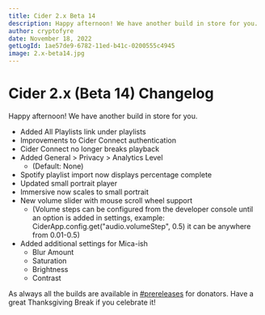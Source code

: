 ```yaml
---
title: Cider 2.x Beta 14
description: Happy afternoon! We have another build in store for you.
author: cryptofyre
date: November 18, 2022
getLogId: 1ae57de9-6782-11ed-b41c-0200555c4945
image: 2.x-beta14.jpg
---
```


# Cider 2.x (Beta 14) Changelog

Happy afternoon! We have another build in store for you.

- Added All Playlists link under playlists
- Improvements to Cider Connect authentication
- Cider Connect no longer breaks playback
- Added General > Privacy > Analytics Level
  - (Default: None)
- Spotify playlist import now displays percentage complete
- Updated small portrait player
- Immersive now scales to small portrait
- New volume slider with mouse scroll wheel support
  - (Volume steps can be configured from the developer console until an option is added in settings, example: CiderApp.config.get("audio.volumeStep", 0.5) it can be anywhere from 0.01-0.5)
- Added additional settings for Mica-ish
  - Blur Amount
  - Saturation
  - Brightness
  - Contrast

As always all the builds are available in [#prereleases](https://ptb.discord.com/channels/843954443845238864/905459703092490340) for donators. Have a great Thanksgiving Break if you celebrate it!
